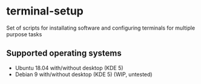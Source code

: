 # terminal-setup
Set of scripts for installating software and configuring terminals for multiple purpose tasks

## Supported operating systems
- Ubuntu 18.04 with/without desktop (KDE 5)
- Debian 9 with/without desktop (KDE 5) (WIP, untested)
